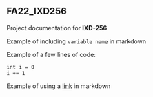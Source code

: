 ## FA22_IXD256

Project documentation for **IXD-256** 

Example of including `variable name` in markdown

Example of a few lines of code:
```
int i = 0
i += 1
```

Example of using a [link](http://wwww.google.com) in markdown
